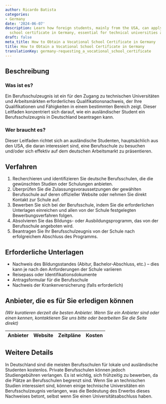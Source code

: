 ```yaml
---
author: Ricardo Batista
categories:
- Germany
date: '2024-06-07'
description: Learn how foreign students, mainly from the USA, can apply for a vocational
  school certificate in Germany, essential for technical universities and job markets.
draft: false
meta_title: How to Obtain a Vocational School Certificate in Germany
title: How to Obtain a Vocational School Certificate in Germany
translationKey: germany-requesting_a_vocational_school_certificate
---
```



## Beschreibung
### Was ist es?
Ein Berufsschulzeugnis ist ein für den Zugang zu technischen Universitäten und Arbeitsmärkten erforderliches Qualifikationsnachweis, der Ihre Qualifikationen und Fähigkeiten in einem bestimmten Bereich zeigt. Dieser Leitfaden konzentriert sich darauf, wie ein ausländischer Student ein Berufsschulzeugnis in Deutschland beantragen kann.

### Wer braucht es?
Dieser Leitfaden richtet sich an ausländische Studenten, hauptsächlich aus den USA, die daran interessiert sind, eine Berufsschule zu besuchen und/oder sich effektiv auf dem deutschen Arbeitsmarkt zu präsentieren.

## Verfahren
1. Recherchieren und identifizieren Sie deutsche Berufsschulen, die die gewünschten Studien oder Schulungen anbieten.
2. Überprüfen Sie die Zulassungsvoraussetzungen der gewählten Berufsschule auf deren offizieller Website oder nehmen Sie direkt Kontakt zur Schule auf.
3. Bewerben Sie sich bei der Berufsschule, indem Sie die erforderlichen Unterlagen einreichen und allen von der Schule festgelegten Bewerbungsverfahren folgen.
4. Absolvieren Sie das Bildungs- oder Ausbildungsprogramm, das von der Berufsschule angeboten wird.
5. Beantragen Sie Ihr Berufsschulzeugnis von der Schule nach erfolgreichem Abschluss des Programms.

## Erforderliche Unterlagen
- Nachweis des Bildungsstandes (Abitur, Bachelor-Abschluss, etc.) – dies kann je nach den Anforderungen der Schule variieren
- Reisepass oder Identifikationsdokumente
- Antragsformular für die Berufsschule
- Nachweis der Krankenversicherung (falls erforderlich)

## Anbieter, die es für Sie erledigen können

_(Wir kuratieren derzeit die besten Anbieter. Wenn Sie ein Anbieter sind oder einen kennen, kontaktieren Sie uns bitte oder bearbeiten Sie die Seite direkt)_

| Anbieter | Website | Zeitpläne | Kosten |
| --------------- | --------------- | :-------------: | :-------------: |

## Weitere Details
In Deutschland sind die meisten Berufsschulen für lokale und ausländische Studenten kostenlos. Private Berufsschulen können jedoch Studiengebühren verlangen. Es ist wichtig, sich frühzeitig zu bewerben, da die Plätze an Berufsschulen begrenzt sind. Wenn Sie an technischen Studien interessiert sind, können einige technische Universitäten ein Berufsschulzeugnis verlangen, was die Bedeutung des Erwerbs dieses Nachweises betont, selbst wenn Sie einen Universitätsabschluss haben.